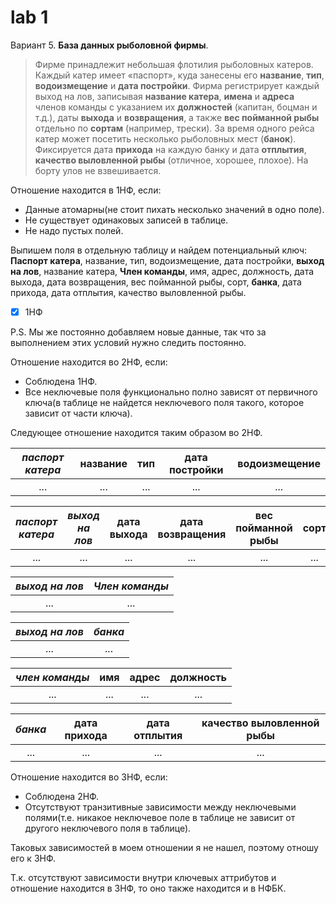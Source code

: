 # lab 1

Вариант 5. **База данных рыболовной фирмы**.<br>
>Фирме принадлежит небольшая флотилия рыболовных катеров. Каждый катер имеет «паспорт», куда занесены его **название**, **тип**, **водоизмещение** и **дата постройки**. Фирма регистрирует каждый выход на лов, записывая **название катера**, **имена** и **адреса** членов команды с указанием их **должностей** (капитан, боцман и т.д.), даты **выхода** и **возвращения**, а также **вес пойманной рыбы** отдельно по **сортам** (например, трески). За время одного рейса катер может посетить несколько рыболовных мест (**банок**). Фиксируется дата **прихода** на каждую банку и дата **отплытия**, **качество выловленной рыбы** (отличное, хорошее, плохое). На борту улов не взвешивается.

Отношение находится в 1НФ, если:
- Данные атомарны(не стоит пихать несколько значений в одно поле).
- Не существует одинаковых записей в таблице.
- Не надо пустых полей.

Выпишем поля в отдельную таблицу и найдем потенциальный ключ:<br>
**Паспорт катера**, название, тип, водоизмещение, дата постройки, **выход на лов**, название катера, **Член команды**, имя, адрес, должность, дата выхода, дата возвращения, вес пойманной рыбы, сорт, **банка**, дата прихода, дата отплытия, качество выловленной рыбы.
- [x] 1НФ

P.S. Мы же постоянно добавляем новые данные, так что за выполнением этих условий нужно следить постоянно.

Отношение находится во 2НФ, если:
- Соблюдена 1НФ.
- Все неключевые поля функционально полно зависят от первичного ключа(в таблице не найдется неключевого поля такого, которое зависит от части ключа).

Следующее отношение находится таким образом во 2НФ.

| *паспорт катера* | название | тип | дата постройки | водоизмещение |
|:----------------:|:--------:|:---:|:--------------:|:-------------:|
|...|...|...|...|...|

| *паспорт катера* | *выход на лов* | дата выхода | дата возвращения | вес пойманной рыбы | сорт |
|:----------------:|:--------------:|:-----------:|:----------------:|:------------------:|:----:|
|...|...|...|...|...|...|

| *выход на лов* | *Член команды* |
|:--------------:|:--------------:|
|...|...|

| *выход на лов* | *банка* |
|:--------------:|:-------:|
|...|...|

| *член команды* | имя | адрес | должность |
|:--------------:|:---:|:-----:|:---------:|
|...|...|...|...|

| *банка* | дата прихода | дата отплытия | качество выловленной рыбы |
|:-------:|:------------:|:-------------:|:-------------------------:|
|...|...|...|...|

Отношение находится во 3НФ, если:
- Соблюдена 2НФ.
- Отсутствуют транзитивные зависимости между неключевыми полями(т.е. никакое неключевое поле в таблице не зависит от другого неключевого поля в таблице).

Таковых зависимостей в моем отношении я не нашел, поэтому отношу его к 3НФ.

Т.к. отсутствуют зависимости внутри ключевых аттрибутов и отношение находится в 3НФ, то оно также находится и в НФБК.
